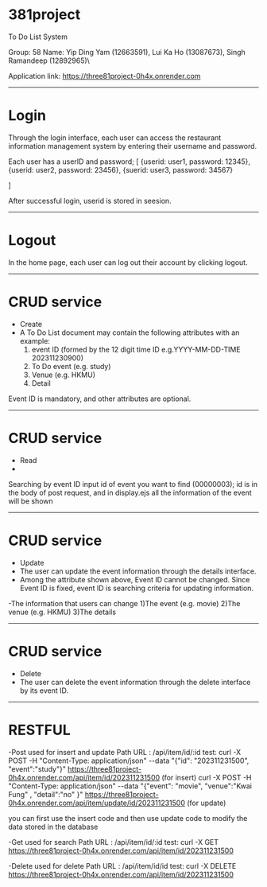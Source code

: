 # 381project
To Do List System

Group: 58
Name: Yip Ding Yam (12663591), Lui Ka Ho (13087673), Singh Ramandeep (12892965)\

Application link: https://three81project-0h4x.onrender.com
********************************************
# Login
Through the login interface, each user can access the restaurant information management system by entering their username and password.

Each user has a userID and password;
[
	{userid: user1, password: 12345},
	{userid: user2, password: 23456},
	{suerid: user3, password: 34567}

]

After successful login, userid is stored in seesion.

********************************************
# Logout
In the home page, each user can log out their account by clicking logout.

********************************************
# CRUD service
- Create
-	A To Do List document may contain the following attributes with an example: 
	1)	event ID (formed by the 12 digit time ID  e.g.YYYY-MM-DD-TIME 202311230900)
	2)	To Do event (e.g. study)
	3)	Venue (e.g. HKMU)
	4)	Detail 
	

Event ID is mandatory, and other attributes are optional.

********************************************
# CRUD service
- Read
- 
Searching by event ID
	input id of event you want to find (00000003);
	id is in the body of post request, and in display.ejs all the information of the event will be shown
********************************************
# CRUD service
- Update
-	The user can update the event information through the details interface.
-	Among the attribute shown above, Event ID cannot be changed. Since Event ID is fixed, event ID is searching criteria for updating information. 

-The information that users can change
1)The event (e.g. movie)
2)The venue (e.g. HKMU)
3)The details

********************************************
# CRUD service
- Delete
-	The user can delete the event information through the delete interface by its event ID.

********************************************
# RESTFUL

-Post
	used for insert and update
 	Path URL : /api/item/id/:id
	test:
   curl -X POST -H "Content-Type: application/json" --data "{\"id\": \"202311231500\", \"event\":\"study\"}" https://three81project-0h4x.onrender.com/api/item/id/202311231500
   (for insert)
   curl -X POST -H "Content-Type: application/json" --data "{\"event\": \"movie\", \"venue\":\"Kwai Fung\" , \"detail\":\"no\" }" https://three81project-0h4x.onrender.com/api/item/update/id/202311231500
   (for update)

   you can first use the insert code and then use update code to modify the data stored in the database

 -Get
 	used for search 
	Path URL : /api/item/id/:id
   	test:
    curl -X GET https://three81project-0h4x.onrender.com/api/item/id/202311231500

-Delete
	used for delete
 	Path URL : /api/item/id/id 
  	test:
   curl -X DELETE https://three81project-0h4x.onrender.com/api/item/id/202311231500
